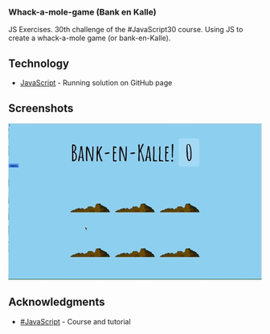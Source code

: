 ### Whack-a-mole-game (Bank en Kalle)

JS Exercises. 30th challenge of the #JavaScript30 course.
Using JS to create a whack-a-mole game (or bank-en-Kalle).

## Technology

* [JavaScript](https://kmthorsnes.github.io/30-whack-a-mole-game/) - Running solution on GitHub page

## Screenshots
![Screenshot](https://github.com/kmthorsnes/30-whack-a-mole-game/blob/master/screenshots/gif1.gif?raw=true "Optional title")

## Acknowledgments

* [#JavaScript](https://javascript30.com/) - Course and tutorial
